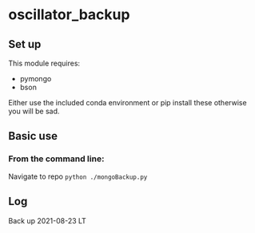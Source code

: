# oscillator_backup

## Set up
This module requires: 
* pymongo
* bson

Either use the included conda environment or pip install these otherwise you will be sad.

## Basic use
### From the command line:

Navigate to repo
```python ./mongoBackup.py```


## Log

Back up 2021-08-23 LT
